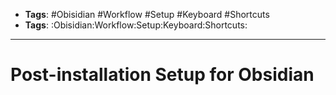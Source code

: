 - __Tags__: #Obisidian #Workflow #Setup #Keyboard #Shortcuts
- __Tags__: :Obisidian:Workflow:Setup:Keyboard:Shortcuts:

---

# Post-installation Setup for Obsidian
